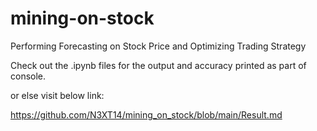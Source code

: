 # mining-on-stock
Performing Forecasting on Stock Price and Optimizing Trading Strategy

Check out the .ipynb files for the output and accuracy printed as part of console.

or else visit below link:

https://github.com/N3XT14/mining_on_stock/blob/main/Result.md
